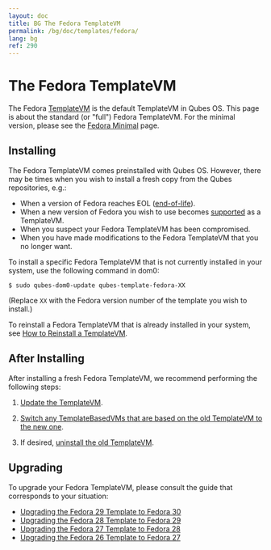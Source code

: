 ```yaml
---
layout: doc
title: BG The Fedora TemplateVM
permalink: /bg/doc/templates/fedora/
lang: bg
ref: 290
---
```


The Fedora TemplateVM
=====================

The Fedora [TemplateVM] is the default TemplateVM in Qubes OS.
This page is about the standard (or "full") Fedora TemplateVM.
For the minimal version, please see the [Fedora Minimal] page.

Installing
----------

The Fedora TemplateVM comes preinstalled with Qubes OS.
However, there may be times when you wish to install a fresh copy from the Qubes repositories, e.g.:

 * When a version of Fedora reaches EOL ([end-of-life]).
 * When a new version of Fedora you wish to use becomes [supported] as a TemplateVM.
 * When you suspect your Fedora TemplateVM has been compromised.
 * When you have made modifications to the Fedora TemplateVM that you no longer want.

To install a specific Fedora TemplateVM that is not currently installed in your system, use the following command in dom0:

    $ sudo qubes-dom0-update qubes-template-fedora-XX

   (Replace `XX` with the Fedora version number of the template you wish to install.)

To reinstall a Fedora TemplateVM that is already installed in your system, see [How to Reinstall a TemplateVM].


After Installing
----------------

After installing a fresh Fedora TemplateVM, we recommend performing the following steps:

1. [Update the TemplateVM].

2. [Switch any TemplateBasedVMs that are based on the old TemplateVM to the new one][switch-templates].

3. If desired, [uninstall the old TemplateVM].


Upgrading
---------

To upgrade your Fedora TemplateVM, please consult the guide that corresponds to your situation:

 * [Upgrading the Fedora 29 Template to Fedora 30](/doc/template/fedora/upgrade-29-to-30/)
 * [Upgrading the Fedora 28 Template to Fedora 29](/doc/template/fedora/upgrade-28-to-29/)
 * [Upgrading the Fedora 27 Template to Fedora 28](/doc/template/fedora/upgrade-27-to-28/)
 * [Upgrading the Fedora 26 Template to Fedora 27](/doc/template/fedora/upgrade-26-to-27/)


[TemplateVM]: /doc/templates/
[Fedora Minimal]: /doc/templates/fedora-minimal/
[end-of-life]: https://fedoraproject.org/wiki/Fedora_Release_Life_Cycle#Maintenance_Schedule
[supported]: /doc/supported-versions/#templatevms
[How to Reinstall a TemplateVM]: /doc/reinstall-template/
[Update the TemplateVM]: /doc/software-update-vm/
[switch-templates]: /doc/templates/#how-to-switch-templates
[uninstall the old TemplateVM]: /doc/templates/#how-to-uninstall

